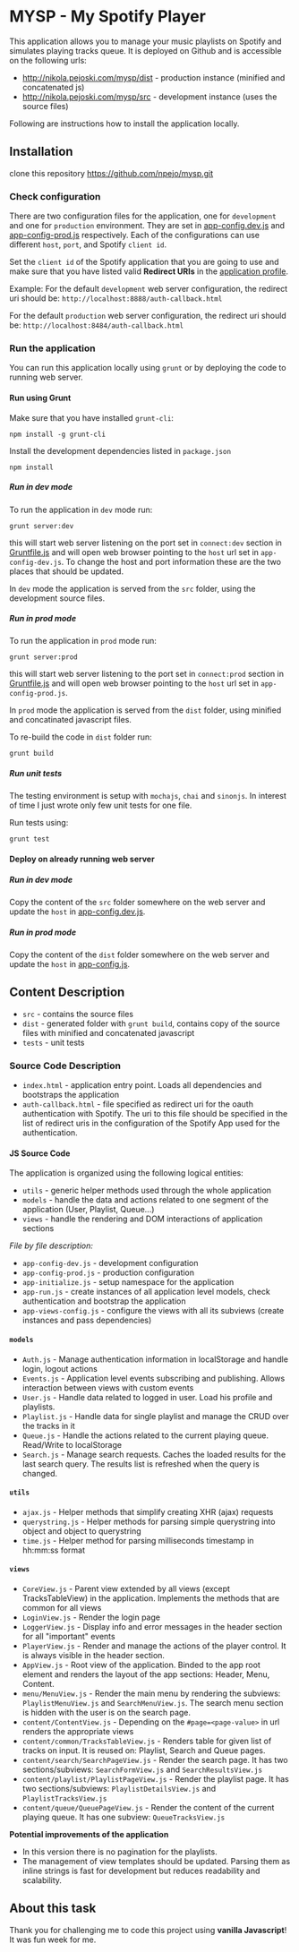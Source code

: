 # MYSP - My Spotify Player

This application allows you to manage your music playlists on Spotify and simulates playing tracks queue.
It is deployed on Github and is accessible on the following urls:
  * http://nikola.pejoski.com/mysp/dist - production instance (minified and concatenated js)
  * http://nikola.pejoski.com/mysp/src - development instance (uses the source files)
  
Following are instructions how to install the application locally.
## Installation

clone this repository https://github.com/npejo/mysp.git

### Check configuration

There are two configuration files for the application, one for `development` and one for `production` environment.
They are set in [app-config.dev.js](src/javascript/app-config-dev.js) and [app-config-prod.js](src/javascript/app-config-prod.js) respectively.
Each of the configurations can use different `host`, `port`, and Spotify `client id`.

Set the `client id` of the Spotify application that you are going to use and make sure that you have listed 
valid **Redirect URIs** in the [application profile](https://developer.spotify.com/my-applications/).

Example:
For the default `development` web server configuration, the redirect uri should be:
`http://localhost:8888/auth-callback.html`

For the default `production` web server configuration, the redirect uri should be:
`http://localhost:8484/auth-callback.html`

### Run the application

You can run this application locally using `grunt` or by deploying the code to running web server.

#### Run using Grunt

Make sure that you have installed `grunt-cli`:
```shell
npm install -g grunt-cli
```

Install the development dependencies listed in `package.json`
```shell
npm install
```
##### Run in dev mode
To run the application in `dev` mode run:
```shell
grunt server:dev
```
this will start web server listening on the port set in `connect:dev` section in [Gruntfile.js](Gruntfile.js)
and will open web browser pointing to the `host` url set in `app-config-dev.js`.
To change the host and port information these are the two places that should be updated.

In `dev` mode the application is served from the `src` folder, using the development source files.

##### Run in prod mode
To run the application in `prod` mode run:
```shell
grunt server:prod
```
this will start web server listening to the port set in `connect:prod` section in [Gruntfile.js](Gruntfile.js)
and will open web browser pointing to the `host` url set in `app-config-prod.js`.

In `prod` mode the application is served from the `dist` folder, using minified and concatinated javascript files.

To re-build the code in `dist` folder run:
```shell
grunt build
```

##### Run unit tests
The testing environment is setup with `mochajs`, `chai` and `sinonjs`.
In interest of time I just wrote only few unit tests for one file.

Run tests using:
```shell
grunt test
```

#### Deploy on already running web server

##### Run in dev mode
Copy the content of the `src` folder somewhere on the web server and update the `host` in
[app-config.dev.js](src/javascript/app-config-dev.js).

##### Run in prod mode
Copy the content of the `dist` folder somewhere on the web server and update the `host` in
[app-config.js](dist/javascript/app-config.js).

## Content Description

* `src` - contains the source files
* `dist` - generated folder with `grunt build`, contains copy of the source files with minified and concatenated javascript
* `tests` - unit tests

### Source Code Description

* `index.html` - application entry point. Loads all dependencies and bootstraps the application
* `auth-callback.html` - file specified as redirect uri for the oauth authentication with Spotify. 
    The uri to this file should be specified in the list of redirect uris in the configuration of the Spotify App used for the authentication.

#### JS Source Code

The application is organized using the following logical entities:

* `utils` - generic helper methods used through the whole application
* `models` - handle the data and actions related to one segment of the application (User, Playlist, Queue...)
* `views` - handle the rendering and DOM interactions of application sections

*File by file description:*

* `app-config-dev.js` - development configuration
* `app-config-prod.js` - production configuration
* `app-initialize.js` - setup namespace for the application
* `app-run.js` - create instances of all application level models, check authentication and bootstrap the application
* `app-views-config.js` - configure the views with all its subviews (create instances and pass dependencies)

#### `models`
* `Auth.js` - Manage authentication information in localStorage and handle login, logout actions
* `Events.js` - Application level events subscribing and publishing. Allows interaction between views with custom events
* `User.js` - Handle data related to logged in user. Load his profile and playlists.
* `Playlist.js` - Handle data for single playlist and manage the CRUD over the tracks in it
* `Queue.js` - Handle the actions related to the current playing queue. Read/Write to localStorage
* `Search.js` - Manage search requests. Caches the loaded results for the last search query. 
The results list is refreshed when the query is changed.

#### `utils`
* `ajax.js` - Helper methods that simplify creating XHR (ajax) requests
* `querystring.js` - Helper methods for parsing simple querystring into object and object to querystring
* `time.js` - Helper method for parsing milliseconds timestamp in hh:mm:ss format

#### `views`
* `CoreView.js` - Parent view extended by all views (except TracksTableView) in the application. Implements the methods that are common for all views
* `LoginView.js` - Render the login page
* `LoggerView.js` - Display info and error messages in the header section for all "important" events
* `PlayerView.js` - Render and manage the actions of the player control. It is always visible in the header section.
* `AppView.js` - Root view of the application. Binded to the app root element and renders the layout of the app sections: Header, Menu, Content.
* `menu/MenuView.js` - Render the main menu by rendering the subviews: `PlaylistMenuView.js` and `SearchMenuView.js`. The search menu section is hidden with the user is on the search page.
* `content/ContentView.js` - Depending on the `#page=<page-value>` in url renders the appropriate views
* `content/common/TracksTableView.js` - Renders table for given list of tracks on input. It is reused on: Playlist, Search and Queue pages.
* `content/search/SearchPageView.js` - Render the search page. It has two sections/subviews: `SearchFormView.js` and `SearchResultsView.js`
* `content/playlist/PlaylistPageView.js` - Render the playlist page. It has two sections/subviews: `PlaylistDetailsView.js` and `PlaylistTracksView.js`
* `content/queue/QueuePageView.js` - Render the content of the current playing queue. It has one subview: `QueueTracksView.js`

**Potential improvements of the application**
* In this version there is no pagination for the playlists.
* The management of view templates should be updated. Parsing them as inline strings is fast for development but reduces readability and scalability.

## About this task
Thank you for challenging me to code this project using **vanilla Javascript**! It was fun week for me.
